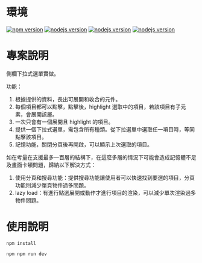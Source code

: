 # 環境

[![npm version](https://img.shields.io/badge/npm-v8.19.3-blue.svg)](#)
[![nodejs version](https://img.shields.io/badge/Node%20JS-v18.13.0-blue.svg)](#)
[![nodejs version](https://img.shields.io/badge/Vue-v3.2.47-blue.svg)](#)
[![nodejs version](https://img.shields.io/badge/Vite-v4.2.0-blue.svg)](#)
# 專案說明
側欄下拉式選單實做。

功能：
1. 根據提供的資料，長出可展開和收合的元件。
2. 每個項目都可以點擊，點擊後，highlight 選取中的項目，若該項目有子元素，會展開該層。
3. 一次只會有一個展開且 highlight 的項目。
4. 提供一個下拉式選單，需包含所有種類。從下拉選單中選取任一項目時，等同點擊該項目。
5. 記憶功能，關閉分頁後再開啟，可以顯示上次選取的項目。

如在考量在支援最多一百層的結構下，在這麼多層的情況下可能會造成記憶體不足及畫面卡頓問題，歸納以下解決方式：

1. 使用分頁和搜尋功能：提供搜尋功能讓使用者可以快速找到要選的項目，分頁功能則減少單頁物件過多問題。
2. lazy load：有進行點選展開或動作才進行項目的渲染，可以減少單次渲染過多物件問題。

# 使用說明

```shell
npm install
```
```shell
npm npm run dev
```
